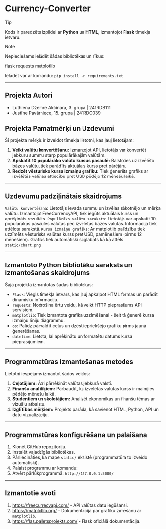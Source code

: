 # Currency-Converter

>[!TIP]
>Kods ir paredzēts izpildei ar **Python** un **HTML**, izmantojot **Flask** tīmekļa ietvaru.

> [!NOTE]
> Nepieciešams ielādēt šādas bibliotēkas un rīkus:
>
> flask
> requests
> matplotlib
>
> Ielādēt var ar komandu: `pip install -r requirements.txt`

---

## Projekta Autori
- Luthiena Džemre Akčinara, 3. grupa | 241RDB111
- Justīne Pavārniece, 15. grupa | 241RDC039

## Projekta Pamatmērķi un Uzdevumi

Šī projekta mērķis ir izveidot tīmekļa lietotni, kas ļauj lietotājam:

1. **Veikt valūtu konvertēšanu:** Izmantojot API, lietotājs var konvertēt jebkuru summu starp populārākajām valūtām.
2. **Apskatīt 10 populārāko valūtu kursus pasaulē:** Balstoties uz izvēlēto bāzes valūtu, tiek parādīts aktuālais kurss pret pārējām.
3. **Redzēt vēsturisko kursa izmaiņu grafiku:** Tiek ģenerēts grafiks ar izvēlētās valūtas attiecību pret USD pēdējo 12 mēnešu laikā.

---

## Uzdevumu padziļinātais skaidrojums
`Valūtu konvertēšana`: Lietotājs ievada summu un izvēlas sākotnējo un mērķa valūtu. Izmantojot FreeCurrencyAPI, tiek iegūts aktuālais kurss un aprēķināts rezultāts.
`Populārāko valūtu saraksts`: Lietotājs var apskatīt 10 populārākās pasaules valūtas pēc izvēlētās bāzes valūtas. Informācija tiek attēlota sarakstā.
`Kursa izmaiņu grafiks`: Ar matplotlib palīdzību tiek uzzīmēts vēsturisks valūtas kurss pret USD, pamēnešiem (pirms 12 mēnešiem). Grafiks tiek automātiski saglabāts kā kā attēls `static/chart.png`.

---

## Izmantoto Python bibliotēku saraksts un izmantošanas skaidrojums

Šajā projektā izmantotas šadas bibliotēkas:

- `Flask`: Viegls tīmekļa ietvars, kas ļauj apkalpot HTML formas un parādīt dinamisku informāciju.
- `requests`: Nodrošina ērtu veidu, kā veikt HTTP pieprasījums API servisiem.
- `matplotlib`: Tiek izmantota grafika uzzīmēšanai - šeit tā ģenerē kursa izmaiņu līniju diagrammu.
- `os`: Palīdz pārvaldīt ceļus un dzēst iepriekšējo grafiku pirms jaunā ģenerēšanas.
- `datetime`: Lietota, lai aprēķinātu un formatētu datums kursa pieprasījumiem.

---

## Programmatūras izmantošanas metodes

Lietotni iespējams izmantot šādos veidos:

1. **Ceļotājiem:** Ātri pārrēķināt valūtas jebkurā valstī.
2. **Finanšu analītiķiem:** Pārbaudīt, kā izvēlētās valūtas kurss ir mainījies pēdējo mēnešu laikā.
3. **Studentiem un skolotājiem:** Analizēt ekonomikas un finanšu tēmas ar vizuālu atbalstu.
4. **Izglītības mērķiem:** Projekts parāda, kā savienot HTML, Python, API un datu vizualizāciju.

---

## Programmatūras konfigurēšana un palaišana
1. Klonēt GitHub repozitoriju.
2. Instalēt vajadzīgās bibliotēkas.
3. Pārliecināties, ka mape `static/` eksistē (programmatūra to izveido automātiski).
4. Palaist programmu ar komandu:
5. Atvērt pārlūkprogrammā: `http://127.0.0.1:5000/`

---

## Izmantotie avoti

1. https://freecurrecyapi.com/ - API valūtas datu iegūšanai.
2. https://matplotlib.org/ - Dokumentācija par grafiku zīmēšanu ar `matplotlib`.
3. https://flas.palletsprojekts.com/ - Flask oficiālā dokumentācija.
